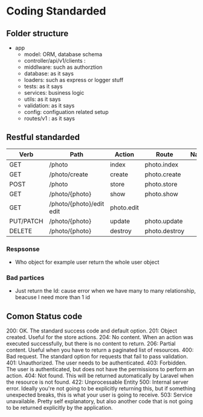 # Coding Standarded

## Folder structure

- app 
	- model: ORM, database schema  
	- controller/api/v1/clients : 
	- middlware: such as authorztion 
	- database: as it says
	- loaders: such as express or logger stuff
	- tests: as it says
	- services: business logic
	- utils: as it says 
	- validation: as it says
	- config: configuation related setup
	- routes/v1 : as it says
	
## Restful standarded 

|Verb | Path | Action | Route | Name |
|-----|------|--------|-------|------|
| GET |	/photo | index	| photo.index
| GET |	/photo/create | create | photo.create
| POST | /photo | store | photo.store
| GET | /photo/{photo} | show | photo.show
| GET |	/photo/{photo}/edit	edit | photo.edit
| PUT/PATCH	| /photo/{photo} | update | photo.update
| DELETE | /photo/{photo} | destroy | photo.destroy

### Respsonse 
- Who object for example user return the whole user object 

### Bad partices
- Just return the Id: cause error when we have many to many relationship, beacuse I need more than 1 id 

## Comon Status code
200: OK. The standard success code and default option.
201: Object created. Useful for the store actions.
204: No content. When an action was executed successfully, but there is no content to return.
206: Partial content. Useful when you have to return a paginated list of resources.
400: Bad request. The standard option for requests that fail to pass validation.
401: Unauthorized. The user needs to be authenticated.
403: Forbidden. The user is authenticated, but does not have the permissions to perform an action.
404: Not found. This will be returned automatically by Laravel when the resource is not found.
422: Unprocessable Entity
500: Internal server error. Ideally you're not going to be explicitly returning this, but if something unexpected breaks, this is what your user is going to receive.
503: Service unavailable. Pretty self explanatory, but also another code that is not going to be returned explicitly by the application.